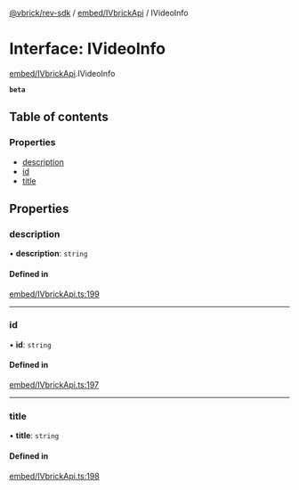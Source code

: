 [@vbrick/rev-sdk](../README.md) / [embed/IVbrickApi](../modules/embed_IVbrickApi.md) / IVideoInfo

# Interface: IVideoInfo

[embed/IVbrickApi](../modules/embed_IVbrickApi.md).IVideoInfo

**`beta`**

## Table of contents

### Properties

- [description](embed_IVbrickApi.IVideoInfo.md#description)
- [id](embed_IVbrickApi.IVideoInfo.md#id)
- [title](embed_IVbrickApi.IVideoInfo.md#title)

## Properties

### description

• **description**: `string`

#### Defined in

[embed/IVbrickApi.ts:199](https://github.com/vbrick/rev-sdk-js/blob/e20a0c7/src/embed/IVbrickApi.ts#L199)

___

### id

• **id**: `string`

#### Defined in

[embed/IVbrickApi.ts:197](https://github.com/vbrick/rev-sdk-js/blob/e20a0c7/src/embed/IVbrickApi.ts#L197)

___

### title

• **title**: `string`

#### Defined in

[embed/IVbrickApi.ts:198](https://github.com/vbrick/rev-sdk-js/blob/e20a0c7/src/embed/IVbrickApi.ts#L198)
